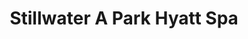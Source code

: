 ---
title: "Stillwater A Park Hyatt Spa"
url: /toronto/stillwater-a-park-hyatt-spa/
shop: Massage
---